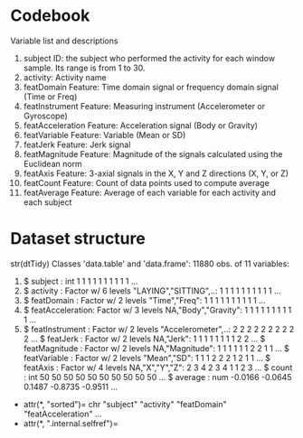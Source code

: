 # Codebook

Variable list and descriptions

1. subject	ID: the subject who performed the activity for each window sample. Its range is from 1 to 30.
2. activity:	Activity name
3. featDomain	Feature: Time domain signal or frequency domain signal (Time or Freq)
4. featInstrument	Feature: Measuring instrument (Accelerometer or Gyroscope)
5. featAcceleration	Feature: Acceleration signal (Body or Gravity)
6. featVariable	Feature: Variable (Mean or SD)
7. featJerk	Feature: Jerk signal
8. featMagnitude	Feature: Magnitude of the signals calculated using the Euclidean norm
9. featAxis	Feature: 3-axial signals in the X, Y and Z directions (X, Y, or Z)
10. featCount	Feature: Count of data points used to compute average
11. featAverage	Feature: Average of each variable for each activity and each subject


# Dataset structure

str(dtTidy)
 Classes 'data.table' and 'data.frame':	11880 obs. of  11 variables:
 1. $ subject         : int  1 1 1 1 1 1 1 1 1 1 ...
 2. $ activity        : Factor w/ 6 levels "LAYING","SITTING",..: 1 1 1 1 1 1 1 1 1 1 ...
 3. $ featDomain      : Factor w/ 2 levels "Time","Freq": 1 1 1 1 1 1 1 1 1 1 ...
 4. $ featAcceleration: Factor w/ 3 levels NA,"Body","Gravity": 1 1 1 1 1 1 1 1 1 1 ...
 5. $ featInstrument  : Factor w/ 2 levels "Accelerometer",..: 2 2 2 2 2 2 2 2 2 2 ...
  $ featJerk        : Factor w/ 2 levels NA,"Jerk": 1 1 1 1 1 1 1 1 2 2 ...
  $ featMagnitude   : Factor w/ 2 levels NA,"Magnitude": 1 1 1 1 1 1 2 2 1 1 ...
  $ featVariable    : Factor w/ 2 levels "Mean","SD": 1 1 1 2 2 2 1 2 1 1 ...
  $ featAxis        : Factor w/ 4 levels NA,"X","Y","Z": 2 3 4 2 3 4 1 1 2 3 ...
  $ count           : int  50 50 50 50 50 50 50 50 50 50 ...
  $ average         : num  -0.0166 -0.0645 0.1487 -0.8735 -0.9511 ...
  - attr(*, "sorted")= chr  "subject" "activity" "featDomain" "featAcceleration" ...
  - attr(*, ".internal.selfref")=<externalptr>
